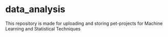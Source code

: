 # data_analysis
This repository is made for uploading and storing pet-projects for Machine Learning and Statistical Techniques
